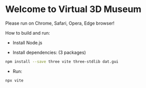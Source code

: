 # Welcome to Virtual 3D Museum
Please run on Chrome, Safari, Opera, Edge browser!

How to build and run:

- Install Node.js

- Install dependencies: (3 packages)
```bash
npm install --save three vite three-stdlib dat.gui
```

- Run:
```bash
npx vite
```